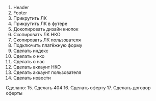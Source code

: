 1. Header
2. Footer
3. Прикрутить ЛК
4. Прикрутить ЛК в футере
5. Докопировать дизайн кнопок
6. Скопировать ЛК НКО
7. Скопировать ЛК пользователя
8. Подключить платёжную форму
9. Сделать индекс
10. Сделать о нко
11. Сделать о нас
12. Сделать аккаунт НКО
13. Сделать аккаунт пользователя
14. Сделать новости

Сделано:
15. Сделать 404
16. Сделать оферту
17. Сделать договор оферты
